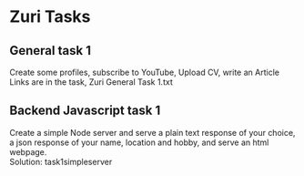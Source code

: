 # Zuri Tasks
## General task 1  
Create some profiles, subscribe to YouTube, Upload CV, write an Article  
Links are in the task, Zuri General Task 1.txt

## Backend Javascript task 1
Create a simple Node server and serve a plain text response of your choice,
a json response of your name, location and hobby, and serve an html webpage.  
Solution: task1simpleserver